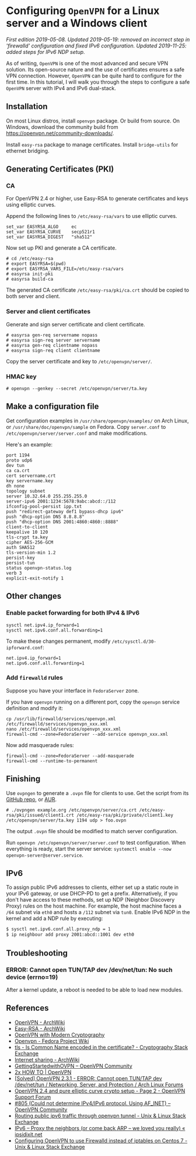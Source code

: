 # Configuring `OpenVPN` for a Linux server and a Windows client

*First edition 2019-05-08.*
*Updated 2019-05-19: removed an incorrect step in 'firewalld' configuration and fixed IPv6 configuration.*
*Updated 2019-11-25: added steps for IPv6 NDP setup.*

As of writing, `OpenVPN` is one of the most advanced and secure VPN solution. Its open-source nature and the use of certificates ensures a safe VPN connection. However, `OpenVPN` can be quite hard to configure for the first time. In this tutorial, I will walk you through the steps to configure a safe `OpenVPN` server with IPv4 and IPv6 dual-stack.

## Installation
On most Linux distros, install `openvpn` package. Or build from source. On Windows, download the community build from <https://openvpn.net/community-downloads/>.

Install `easy-rsa` package to manage certificates. Install `bridge-utils` for ethernet bridging.

## Generating Certificates (PKI)

### CA
For OpenVPN 2.4 or higher, use Easy-RSA to generate certificates and keys using elliptic curves.

Append the following lines to `/etc/easy-rsa/vars` to use elliptic curves.
```
set_var EASYRSA_ALGO     ec
set_var EASYRSA_CURVE    secp521r1
set_var EASYRSA_DIGEST   "sha512"
```

Now set up PKI and generate a CA certificate.
```shell
# cd /etc/easy-rsa
# export EASYRSA=$(pwd)
# export EASYRSA_VARS_FILE=/etc/easy-rsa/vars
# easyrsa init-pki
# easyrsa build-ca
```
The generated CA certificate `/etc/easy-rsa/pki/ca.crt` should be copied to both server and client.

### Server and client certificates
Generate and sign server certificate and client certificate.
```shell
# easyrsa gen-req servername nopass
# easyrsa sign-req server servername
# easyrsa gen-req clientname nopass
# easyrsa sign-req client clientname
```
Copy the server certificate and key to `/etc/openvpn/server/`.
### HMAC key
```shell
# openvpn --genkey --secret /etc/openvpn/server/ta.key
```

## Make a configuration file
Get configuration examples in `/usr/share/openvpn/examples/` on Arch Linux, or `/usr/share/doc/openvpn/sample` on Fedora. Copy `server.conf` to `/etc/openvpn/server/server.conf` and make modifications.

Here's an example:
```
port 1194
proto udp6
dev tun
ca ca.crt
cert servername.crt
key servername.key
dh none
topology subnet
server 10.32.64.0 255.255.255.0
server-ipv6 2001:1234:5678:9abc:abcd::/112
ifconfig-pool-persist ipp.txt
push "redirect-gateway def1 bypass-dhcp ipv6"
push "dhcp-option DNS 8.8.8.8"
push "dhcp-option DNS 2001:4860:4860::8888"
client-to-client
keepalive 10 120
tls-crypt ta.key
cipher AES-256-GCM
auth SHA512
tls-version-min 1.2
persist-key
persist-tun
status openvpn-status.log
verb 3
explicit-exit-notify 1
```

## Other changes
### Enable packet forwarding for both IPv4 & IPv6
```shell
sysctl net.ipv4.ip_forward=1
sysctl net.ipv6.conf.all.forwarding=1
```
To make these changes permanent, modify `/etc/sysctl.d/30-ipforward.conf`:
```
net.ipv4.ip_forward=1
net.ipv6.conf.all.forwarding=1
```

### Add `firewalld` rules
Suppose you have your interface in `FedoraServer` zone.

If you have `openvpn` running on a different port, copy the `openvpn` service definition and modify it:
```shell
cp /usr/lib/firewalld/services/openvpn.xml /etc/firewalld/services/openvpn_xxx.xml
nano /etc/firewalld/services/openvpn_xxx.xml
firewall-cmd --zone=FedoraServer --add-service openvpn_xxx.xml
```

Now add masquerade rules:
```shell
firewall-cmd --zone=FedoraServer --add-masquerade
firewall-cmd --runtime-to-permanent
```
## Finishing
Use `ovpngen` to generate a `.ovpn` file for clients to use. Get the script from its [GitHub repo](https://github.com/graysky2/ovpngen), or [AUR](https://aur.archlinux.org/packages/ovpngen/).
```shell
# ./ovpngen example.org /etc/openvpn/server/ca.crt /etc/easy-rsa/pki/issued/client1.crt /etc/easy-rsa/pki/private/client1.key /etc/openvpn/server/ta.key 1194 udp > foo.ovpn
```
The output `.ovpn` file should be modified to match server configuration.

Run `openvpn /etc/openvpn/server/server.conf` to test configuration. When everything is ready, start the server service: `systemctl enable --now openvpn-server@server.service`.

## IPv6
To assign public IPv6 addresses to clients, either set up a static route in your IPv6 gateway, or use DHCP-PD to get a prefix. Alternatively, if you don't have access to these methods, set up NDP (Neighbor Discovery Proxy) rules on the host machine. For example, the host machine faces a `/64` subnet via `eth0` and hosts a `/112` subnet via `tun0`. Enable IPv6 NDP in the kernel and add a NDP rule by executing:

```bash
$ sysctl net.ipv6.conf.all.proxy_ndp = 1
$ ip neighbour add proxy 2001:abcd::1001 dev eth0
```

## Troubleshooting
### ERROR: Cannot open TUN/TAP dev /dev/net/tun: No such device (errno=19)
After a kernel update, a reboot is needed to be able to load new modules.

## References
* [OpenVPN - ArchWiki](https://wiki.archlinux.org/index.php/OpenVPN)
* [Easy-RSA - ArchWiki](https://wiki.archlinux.org/index.php/Easy-RSA)
* [OpenVPN with Modern Cryptography](https://www.maths.tcd.ie/~fionn/misc/ec_vpn.php)
* [Openvpn - Fedora Project Wiki](https://fedoraproject.org/wiki/Openvpn)
* [tls - Is Common Name encoded in the certificate? - Cryptography Stack Exchange](https://crypto.stackexchange.com/questions/1836/is-common-name-encoded-in-the-certificate)
* [Internet sharing - ArchWiki](https://wiki.archlinux.org/index.php/Internet_sharing#Enable_packet_forwarding)
* [GettingStartedwithOVPN – OpenVPN Community](https://community.openvpn.net/openvpn/wiki/GettingStartedwithOVPN)
* [2x HOW TO | OpenVPN](https://openvpn.net/community-resources/how-to/)
* [[Solved] OpenVPN 2.3.1 - ERROR: Cannot open TUN/TAP dev /dev/net/tun / Networking, Server, and Protection / Arch Linux Forums](https://bbs.archlinux.org/viewtopic.php?id=163377)
* [OpenVPN 2.4 and pure elliptic curve crypto setup - Page 2 - OpenVPN Support Forum](https://forums.openvpn.net/viewtopic.php?t=23227&start=30)
* [#805 (Could not determine IPv4/IPv6 protocol. Using AF_INET) – OpenVPN Community](https://community.openvpn.net/openvpn/ticket/805#no1)
* [Routing public ipv6 traffic through openvpn tunnel - Unix & Linux Stack Exchange](https://unix.stackexchange.com/questions/136211/routing-public-ipv6-traffic-through-openvpn-tunnel)
* [IPv6 – Proxy the neighbors (or come back ARP – we loved you really) « ipsidixit.net](http://www.ipsidixit.net/2010/03/24/239/)
* [Configuring OpenVPN to use Firewalld instead of iptables on Centos 7 - Unix & Linux Stack Exchange](https://unix.stackexchange.com/questions/149144/configuring-openvpn-to-use-firewalld-instead-of-iptables-on-centos-7)